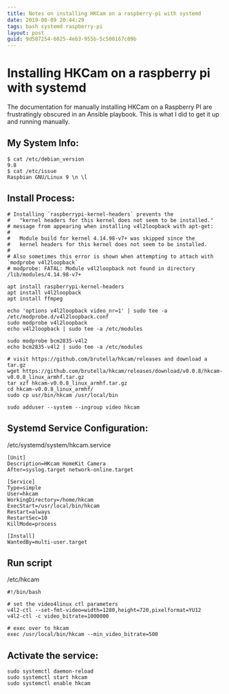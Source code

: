 ```yaml
---
title: Notes on installing HKCam on a raspberry-pi with systemd
date: 2019-06-09 20:44:29
tags: bash systemd raspberry-pi
layout: post
guid: 9d507254-6025-4eb3-955b-5c500167c09b
---
```


# Installing HKCam on a raspberry pi with systemd

The documentation for manually installing HKCam on a Raspberry PI are frustratingly obscured in an Ansible playbook. This is what I did to get it up and running manually.

## My System Info:

    $ cat /etc/debian_version
    9.8
    $ cat /etc/issue
    Raspbian GNU/Linux 9 \n \l


## Install Process:

    # Installing `raspberrypi-kernel-headers` prevents the
    #   "kernel headers for this kernel does not seem to be installed."
    # message from appearing when installing v4l2loopback with apt-get:
    #
    #   Module build for kernel 4.14.98-v7+ was skipped since the
    #   kernel headers for this kernel does not seem to be installed.
    #
    # Also sometimes this error is shown when attempting to attach with `modprobe v4l2loopback`
    # modprobe: FATAL: Module v4l2loopback not found in directory /lib/modules/4.14.98-v7+

    apt install raspberrypi-kernel-headers
    apt install v4l2loopback
    apt install ffmpeg

    echo 'options v4l2loopback video_nr=1' | sudo tee -a /etc/modprobe.d/v4l2loopback.conf
    sudo modprobe v4l2loopback
    echo v4l2loopback | sudo tee -a /etc/modules

    sudo modprobe bcm2835-v4l2
    echo bcm2835-v4l2 | sudo tee -a /etc/modules

    # visit https://github.com/brutella/hkcam/releases and download a tar.gz
    wget https://github.com/brutella/hkcam/releases/download/v0.0.8/hkcam-v0.0.8_linux_armhf.tar.gz
    tar xzf hkcam-v0.0.8_linux_armhf.tar.gz
    cd hkcam-v0.0.8_linux_armhf/
    sudo cp usr/bin/hkcam /usr/local/bin

    sudo adduser --system --ingroup video hkcam

## Systemd Service Configuration:

/etc/systemd/system/hkcam.service

    [Unit]
    Description=HKcam HomeKit Camera
    After=syslog.target network-online.target

    [Service]
    Type=simple
    User=hkcam
    WorkingDirectory=/home/hkcam
    ExecStart=/usr/local/bin/hkcam
    Restart=always
    RestartSec=10
    KillMode=process

    [Install]
    WantedBy=multi-user.target

## Run script

/etc/hkcam

    #!/bin/bash

    # set the video4linux ctl parameters
    v4l2-ctl --set-fmt-video=width=1280,height=720,pixelformat=YU12
    v4l2-ctl -c video_bitrate=1000000

    # exec over to hkcam
    exec /usr/local/bin/hkcam --min_video_bitrate=500

## Activate the service:

    sudo systemctl daemon-reload
    sudo systemctl start hkcam
    sudo systemctl enable hkcam
